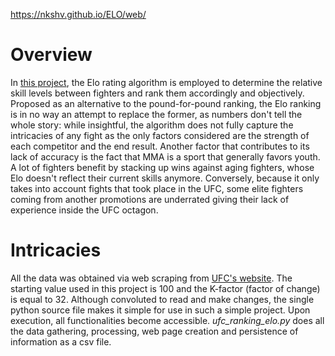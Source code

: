https://nkshv.github.io/ELO/web/

# Overview

In [this project](https://nkshv.github.io/ELO/web/), the Elo rating algorithm is employed to determine the relative skill levels between fighters and rank
them accordingly and objectively. Proposed as an alternative to the pound-for-pound ranking, the Elo ranking is in no way an attempt
to replace the former, as numbers don't tell the whole story: while insightful, the algorithm does not fully capture the intricacies of any fight as
the only factors considered are the strength of each competitor and the end result. Another factor that contributes to its lack of accuracy is the fact
that MMA is a sport that generally favors youth. A lot of fighters benefit by stacking up wins against aging fighters, whose Elo doesn't reflect their
current skills anymore. Conversely, because it only takes into account fights that took place in the UFC, some elite fighters coming from another promotions
are underrated giving their lack of experience inside the UFC octagon.

# Intricacies
All the data was obtained via web scraping from [UFC's website](http://ufcstats.com/statistics/events/).
The starting value used in this project is 100 and the K-factor (factor of change) is equal to 32.
Although convoluted to read and make changes, the single python source file makes it simple for use in such a simple project. Upon execution, all functionalities become accessible. 
*ufc_ranking_elo.py* does all the data gathering, processing, web page creation and persistence of information as a csv file.
